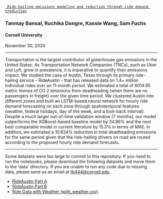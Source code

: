# <a href = "https://www.scitepress.org/PublicationsDetail.aspx?ID=B1zBDFJzAis=&t=1">
     Ride-hailing emissions modeling and reduction through ride demand prediction
  </a>

### Tanmay Bansal, Ruchika Dongre, Kassie Wang, Sam Fuchs
#### Cornell University

November 30, 2020

<hr>

Transportation is the largest contributor of greenhouse gas emissions in the United States.
As Transportation Network Companies (TNCs), such as Uber and Lyft, grow in prevalence,
it is imperative to quantify their emissions impact. We studied the case of Austin, Texas
through its primary ride-hailing service - RideAustin - that has released data on 1.4+ million
individual rides over an 11-month period. We estimated a total of 6014.95 metric tonnes
of CO 2 emissions from deadheading (when there are no passengers in freight) over the
given time period. We clustered Austin into different zones and built an LSTM-based neural
network for hourly ride demand forecasting on each zone through spatiotemporal features
(weather, federal holidays, day of the week, and a look-back interval). Despite a much
larger out-of-time validation window (7 months), our model outperforms the XGBoost-based
baseline model by 34.86\% and the next best comparable model in current literature by
15.3\% in terms of MAE. In addition, we estimated a 10.624\% reduction in total deadheading
emissions for the same period given that the ride-hailing drivers on road are routed according
to the proposed hourly ride demand forecasts.

<hr>

Some datasets were too large to commit to this repository. If you need to run the notebooks, please download the following datasets and move them to the 'data' directory. If you are unable to run any code due to missing data, please send us an email at tb444@cornell.edu.

<ul>
  <li> <a href = "https://data.world/ride-austin/ride-austin-june-6-april-13">RideAustin Part A</a>
  <li> <a href = "https://data.world/ride-austin/ride-austin-june-6-april-13-part-2">RideAustin Part B</a>
  <li> <a href = "https://drive.google.com/file/d/14fB87HL-P6NNi4ekzqDiFyyFvjD1DwKQ/view?usp=sharing">Ride Data with Weather (with_weather.csv)</a>
</ul>
